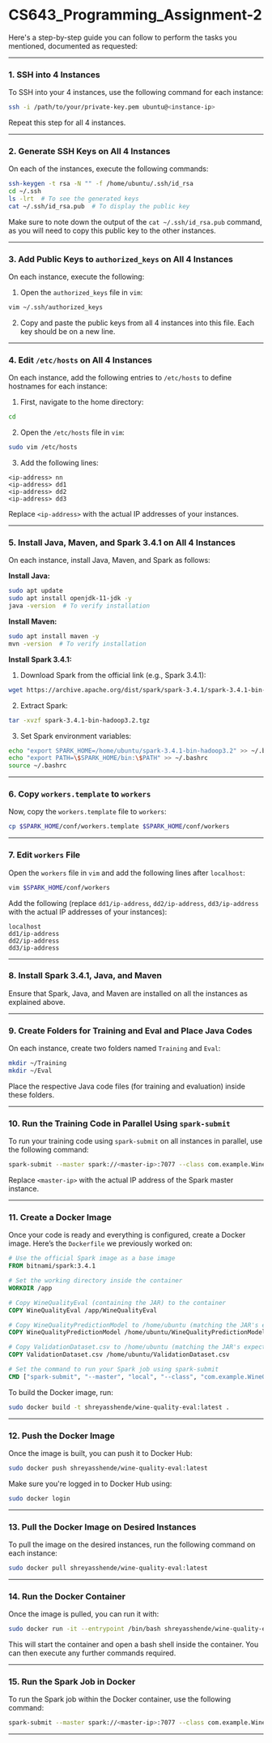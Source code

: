 # CS643_Programming_Assignment-2

Here's a step-by-step guide you can follow to perform the tasks you mentioned, documented as requested:

---

### **1. SSH into 4 Instances**
To SSH into your 4 instances, use the following command for each instance:

```bash
ssh -i /path/to/your/private-key.pem ubuntu@<instance-ip>
```
Repeat this step for all 4 instances.

---

### **2. Generate SSH Keys on All 4 Instances**
On each of the instances, execute the following commands:

```bash
ssh-keygen -t rsa -N "" -f /home/ubuntu/.ssh/id_rsa
cd ~/.ssh
ls -lrt  # To see the generated keys
cat ~/.ssh/id_rsa.pub  # To display the public key
```

Make sure to note down the output of the `cat ~/.ssh/id_rsa.pub` command, as you will need to copy this public key to the other instances.

---

### **3. Add Public Keys to `authorized_keys` on All 4 Instances**
On each instance, execute the following:

1. Open the `authorized_keys` file in `vim`:

```bash
vim ~/.ssh/authorized_keys
```

2. Copy and paste the public keys from all 4 instances into this file. Each key should be on a new line.

---

### **4. Edit `/etc/hosts` on All 4 Instances**
On each instance, add the following entries to `/etc/hosts` to define hostnames for each instance:

1. First, navigate to the home directory:

```bash
cd
```

2. Open the `/etc/hosts` file in `vim`:

```bash
sudo vim /etc/hosts
```

3. Add the following lines:

```
<ip-address> nn
<ip-address> dd1
<ip-address> dd2
<ip-address> dd3
```

Replace `<ip-address>` with the actual IP addresses of your instances.

---

### **5. Install Java, Maven, and Spark 3.4.1 on All 4 Instances**
On each instance, install Java, Maven, and Spark as follows:

**Install Java:**
```bash
sudo apt update
sudo apt install openjdk-11-jdk -y
java -version  # To verify installation
```

**Install Maven:**
```bash
sudo apt install maven -y
mvn -version  # To verify installation
```

**Install Spark 3.4.1:**

1. Download Spark from the official link (e.g., Spark 3.4.1):
```bash
wget https://archive.apache.org/dist/spark/spark-3.4.1/spark-3.4.1-bin-hadoop3.2.tgz
```

2. Extract Spark:
```bash
tar -xvzf spark-3.4.1-bin-hadoop3.2.tgz
```

3. Set Spark environment variables:
```bash
echo "export SPARK_HOME=/home/ubuntu/spark-3.4.1-bin-hadoop3.2" >> ~/.bashrc
echo "export PATH=\$SPARK_HOME/bin:\$PATH" >> ~/.bashrc
source ~/.bashrc
```

---

### **6. Copy `workers.template` to `workers`**
Now, copy the `workers.template` file to `workers`:

```bash
cp $SPARK_HOME/conf/workers.template $SPARK_HOME/conf/workers
```

---

### **7. Edit `workers` File**
Open the `workers` file in `vim` and add the following lines after `localhost`:

```bash
vim $SPARK_HOME/conf/workers
```

Add the following (replace `dd1/ip-address`, `dd2/ip-address`, `dd3/ip-address` with the actual IP addresses of your instances):

```
localhost
dd1/ip-address
dd2/ip-address
dd3/ip-address
```

---

### **8. Install Spark 3.4.1, Java, and Maven**
Ensure that Spark, Java, and Maven are installed on all the instances as explained above.

---

### **9. Create Folders for Training and Eval and Place Java Codes**
On each instance, create two folders named `Training` and `Eval`:

```bash
mkdir ~/Training
mkdir ~/Eval
```

Place the respective Java code files (for training and evaluation) inside these folders.

---

### **10. Run the Training Code in Parallel Using `spark-submit`**
To run your training code using `spark-submit` on all instances in parallel, use the following command:

```bash
spark-submit --master spark://<master-ip>:7077 --class com.example.WineQualityEval /home/ubuntu/Training/wine-quality-train-1.0-SNAPSHOT.jar
```

Replace `<master-ip>` with the actual IP address of the Spark master instance.

---

### **11. Create a Docker Image**
Once your code is ready and everything is configured, create a Docker image. Here’s the `Dockerfile` we previously worked on:

```dockerfile
# Use the official Spark image as a base image
FROM bitnami/spark:3.4.1

# Set the working directory inside the container
WORKDIR /app

# Copy WineQualityEval (containing the JAR) to the container
COPY WineQualityEval /app/WineQualityEval

# Copy WineQualityPredictionModel to /home/ubuntu (matching the JAR's expected path)
COPY WineQualityPredictionModel /home/ubuntu/WineQualityPredictionModel

# Copy ValidationDataset.csv to /home/ubuntu (matching the JAR's expected path)
COPY ValidationDataset.csv /home/ubuntu/ValidationDataset.csv

# Set the command to run your Spark job using spark-submit
CMD ["spark-submit", "--master", "local", "--class", "com.example.WineQualityEval", "/app/WineQualityEval/target/wine-quality-eval-1.0-SNAPSHOT.jar"]
```

To build the Docker image, run:

```bash
sudo docker build -t shreyasshende/wine-quality-eval:latest .
```

---

### **12. Push the Docker Image**
Once the image is built, you can push it to Docker Hub:

```bash
sudo docker push shreyasshende/wine-quality-eval:latest
```

Make sure you're logged in to Docker Hub using:

```bash
sudo docker login
```

---

### **13. Pull the Docker Image on Desired Instances**
To pull the image on the desired instances, run the following command on each instance:

```bash
sudo docker pull shreyasshende/wine-quality-eval:latest
```

---

### **14. Run the Docker Container**
Once the image is pulled, you can run it with:

```bash
sudo docker run -it --entrypoint /bin/bash shreyasshende/wine-quality-eval:latest
```

This will start the container and open a bash shell inside the container. You can then execute any further commands required.

---

### **15. Run the Spark Job in Docker**
To run the Spark job within the Docker container, use the following command:

```bash
spark-submit --master spark://<master-ip>:7077 --class com.example.WineQualityEval /app/WineQualityEval/target/wine-quality-eval-1.0-SNAPSHOT.jar
```

---

